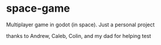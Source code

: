 # space-game
Multiplayer game in godot (in space). Just a personal project


thanks to Andrew, Caleb, Colin, and my dad for helping test
